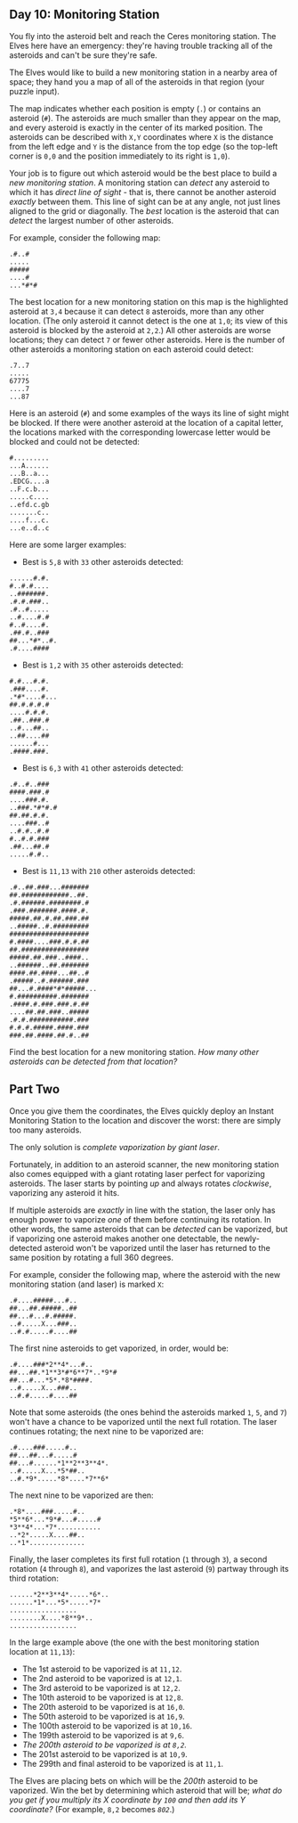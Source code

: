 Day 10: Monitoring Station
--------------------------

You fly into the asteroid belt and reach the Ceres monitoring station. The Elves here have an emergency: they're having trouble tracking all of the asteroids and can't be sure they're safe.


The Elves would like to build a new monitoring station in a nearby area of space; they hand you a map of all of the asteroids in that region (your puzzle input).


The map indicates whether each position is empty (`.`) or contains an asteroid (`#`). The asteroids are much smaller than they appear on the map, and every asteroid is exactly in the center of its marked position. The asteroids can be described with `X,Y` coordinates where `X` is the distance from the left edge and `Y` is the distance from the top edge (so the top-left corner is `0,0` and the position immediately to its right is `1,0`).


Your job is to figure out which asteroid would be the best place to build a *new monitoring station*. A monitoring station can *detect* any asteroid to which it has *direct line of sight* - that is, there cannot be another asteroid *exactly* between them. This line of sight can be at any angle, not just lines aligned to the grid or diagonally. The *best* location is the asteroid that can *detect* the largest number of other asteroids.


For example, consider the following map:



```
.#..#
.....
#####
....#
...*#*#

```

The best location for a new monitoring station on this map is the highlighted asteroid at `3,4` because it can detect `8` asteroids, more than any other location. (The only asteroid it cannot detect is the one at `1,0`; its view of this asteroid is blocked by the asteroid at `2,2`.) All other asteroids are worse locations; they can detect `7` or fewer other asteroids. Here is the number of other asteroids a monitoring station on each asteroid could detect:



```
.7..7
.....
67775
....7
...87

```

Here is an asteroid (`#`) and some examples of the ways its line of sight might be blocked. If there were another asteroid at the location of a capital letter, the locations marked with the corresponding lowercase letter would be blocked and could not be detected:



```
#.........
...A......
...B..a...
.EDCG....a
..F.c.b...
.....c....
..efd.c.gb
.......c..
....f...c.
...e..d..c

```

Here are some larger examples:


* Best is `5,8` with `33` other asteroids detected:



```
......#.#.
#..#.#....
..#######.
.#.#.###..
.#..#.....
..#....#.#
#..#....#.
.##.#..###
##...*#*..#.
.#....####

```
* Best is `1,2` with `35` other asteroids detected:



```
#.#...#.#.
.###....#.
.*#*....#...
##.#.#.#.#
....#.#.#.
.##..###.#
..#...##..
..##....##
......#...
.####.###.

```
* Best is `6,3` with `41` other asteroids detected:



```
.#..#..###
####.###.#
....###.#.
..###.*#*#.#
##.##.#.#.
....###..#
..#.#..#.#
#..#.#.###
.##...##.#
.....#.#..

```
* Best is `11,13` with `210` other asteroids detected:



```
.#..##.###...#######
##.############..##.
.#.######.########.#
.###.#######.####.#.
#####.##.#.##.###.##
..#####..#.#########
####################
#.####....###.#.#.##
##.#################
#####.##.###..####..
..######..##.#######
####.##.####...##..#
.#####..#.######.###
##...#.####*#*#####...
#.##########.#######
.####.#.###.###.#.##
....##.##.###..#####
.#.#.###########.###
#.#.#.#####.####.###
###.##.####.##.#..##

```


Find the best location for a new monitoring station. *How many other asteroids can be detected from that location?*


Part Two
--------

Once you give them the coordinates, the Elves quickly deploy an Instant Monitoring Station to the location and discover the worst: there are simply too many asteroids.


The only solution is *complete vaporization by giant laser*.


Fortunately, in addition to an asteroid scanner, the new monitoring station also comes equipped with a giant rotating laser perfect for vaporizing asteroids. The laser starts by pointing *up* and always rotates *clockwise*, vaporizing any asteroid it hits.


If multiple asteroids are *exactly* in line with the station, the laser only has enough power to vaporize *one* of them before continuing its rotation. In other words, the same asteroids that can be *detected* can be vaporized, but if vaporizing one asteroid makes another one detectable, the newly-detected asteroid won't be vaporized until the laser has returned to the same position by rotating a full 360 degrees.


For example, consider the following map, where the asteroid with the new monitoring station (and laser) is marked `X`:



```
.#....#####...#..
##...##.#####..##
##...#...#.#####.
..#.....X...###..
..#.#.....#....##

```

The first nine asteroids to get vaporized, in order, would be:



```
.#....###*2**4*...#..
##...##.*1**3*#*6**7*..*9*#
##...#...*5*.*8*####.
..#.....X...###..
..#.#.....#....##

```

Note that some asteroids (the ones behind the asteroids marked `1`, `5`, and `7`) won't have a chance to be vaporized until the next full rotation. The laser continues rotating; the next nine to be vaporized are:



```
.#....###.....#..
##...##...#.....#
##...#......*1**2**3**4*.
..#.....X...*5*##..
..#.*9*.....*8*....*7**6*

```

The next nine to be vaporized are then:



```
.*8*....###.....#..
*5**6*...*9*#...#.....#
*3**4*...*7*...........
..*2*.....X....##..
..*1*..............

```

Finally, the laser completes its first full rotation (`1` through `3`), a second rotation (`4` through `8`), and vaporizes the last asteroid (`9`) partway through its third rotation:



```
......*2**3**4*.....*6*..
......*1*...*5*.....*7*
.................
........X....*8**9*..
.................

```

In the large example above (the one with the best monitoring station location at `11,13`):


* The 1st asteroid to be vaporized is at `11,12`.
* The 2nd asteroid to be vaporized is at `12,1`.
* The 3rd asteroid to be vaporized is at `12,2`.
* The 10th asteroid to be vaporized is at `12,8`.
* The 20th asteroid to be vaporized is at `16,0`.
* The 50th asteroid to be vaporized is at `16,9`.
* The 100th asteroid to be vaporized is at `10,16`.
* The 199th asteroid to be vaporized is at `9,6`.
* *The 200th asteroid to be vaporized is at `8,2`.*
* The 201st asteroid to be vaporized is at `10,9`.
* The 299th and final asteroid to be vaporized is at `11,1`.


The Elves are placing bets on which will be the *200th* asteroid to be vaporized. Win the bet by determining which asteroid that will be; *what do you get if you multiply its X coordinate by `100` and then add its Y coordinate?* (For example, `8,2` becomes *`802`*.)


